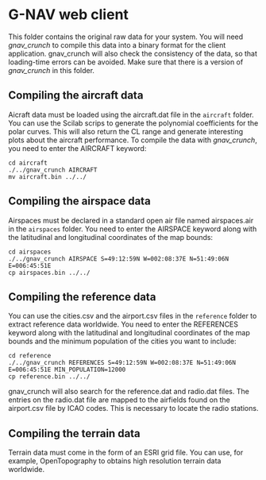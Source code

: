 # G-NAV web client
This folder contains the original raw data for your system. You will need _gnav_crunch_ to compile this data into a binary format for the client application.
gnav_crunch will also check the consistency of the data, so that loading-time errors can be avoided.
Make sure that there is a version of _gnav_crunch_ in this folder.

## Compiling the aircraft data
Aicraft data must be loaded using the aircraft.dat file in the `aircraft` folder. You can use the Scilab scrips to generate the polynomial coefficients for the polar curves. This will also return the CL range and generate interesting plots about the aircraft performance. To compile the data with _gnav_crunch_, you need to enter the AIRCRAFT keyword:

```
cd aircraft
./../gnav_crunch AIRCRAFT
mv aircraft.bin ../../
```

## Compiling the airspace data
Airspaces must be declared in a standard open air file named airspaces.air in the `airspaces` folder. You need to enter the AIRSPACE keyword along with the latitudinal and longitudinal coordinates of the map bounds:

```
cd airspaces
./../gnav_crunch AIRSPACE S=49:12:59N W=002:08:37E N=51:49:06N E=006:45:51E
cp airspaces.bin ../../
```

## Compiling the reference data
You can use the cities.csv and the airport.csv files in the `reference` folder to extract reference data worldwide. You need to enter the REFERENCES keyword along with the latitudinal and longitudinal coordinates of the map bounds and the minimum population of the cities you want to include:

```
cd reference
./../gnav_crunch REFERENCES S=49:12:59N W=002:08:37E N=51:49:06N E=006:45:51E MIN_POPULATION=12000
cp reference.bin ../../
```

gnav_crunch will also search for the reference.dat and radio.dat files. The entries on the radio.dat file are mapped to the airfields found on the airport.csv file by ICAO codes. This is necessary to locate the radio stations.

## Compiling the terrain data
Terrain data must come in the form of an ESRI grid file. You can use, for example, OpenTopography to obtains high resolution terrain data worldwide.
